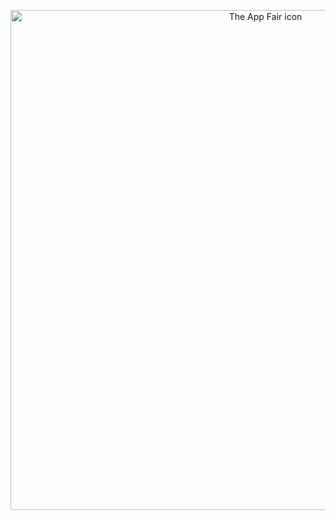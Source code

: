 <p align="center">
<a alt="Visit the App Fair Project" href="https://appfair.org"><img alt="The App Fair icon" align="center" style="height: 20vh;" src="https://appfair.net/appfair-icon.svg" /></a>
</p>
